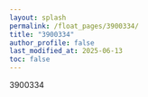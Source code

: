 ```yaml
---
layout: splash
permalink: /float_pages/3900334/
title: "3900334"
author_profile: false
last_modified_at: 2025-06-13
toc: false
---
```

 
3900334
